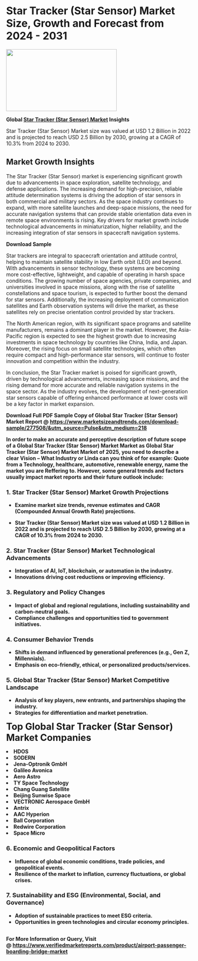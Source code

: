 <H1>Star Tracker (Star Sensor) Market Size, Growth and Forecast from 2024 - 2031</H1><img class="aligncenter size-medium wp-image-584254" src="https://thirdeyenews.in/wp-content/uploads/2024/09/Global-Market-Research-300x168.jpeg" alt="" width="300" height="168" /><p><strong>Global&nbsp;<a href="https://www.marketsizeandtrends.com/download-sample/277508/&amp;utm_source=Pulse&amp;utm_medium=218">Star Tracker (Star Sensor) Market</a> Insights</strong></p><p>Star Tracker (Star Sensor) Market size was valued at USD 1.2 Billion in 2022 and is projected to reach USD 2.5 Billion by 2030, growing at a CAGR of 10.3% from 2024 to 2030.</p><p><h2>Market Growth Insights</h2> <p>The Star Tracker (Star Sensor) market is experiencing significant growth due to advancements in space exploration, satellite technology, and defense applications. The increasing demand for high-precision, reliable attitude determination systems is driving the adoption of star sensors in both commercial and military sectors. As the space industry continues to expand, with more satellite launches and deep-space missions, the need for accurate navigation systems that can provide stable orientation data even in remote space environments is rising. Key drivers for market growth include technological advancements in miniaturization, higher reliability, and the increasing integration of star sensors in spacecraft navigation systems.</p> <p><strong>Download Sample</strong></p> <p>Star trackers are integral to spacecraft orientation and attitude control, helping to maintain satellite stability in low Earth orbit (LEO) and beyond. With advancements in sensor technology, these systems are becoming more cost-effective, lightweight, and capable of operating in harsh space conditions. The growing number of space agencies, private companies, and universities involved in space missions, along with the rise of satellite constellations and space tourism, is expected to further boost the demand for star sensors. Additionally, the increasing deployment of communication satellites and Earth observation systems will drive the market, as these satellites rely on precise orientation control provided by star trackers.</p> <p>The North American region, with its significant space programs and satellite manufacturers, remains a dominant player in the market. However, the Asia-Pacific region is expected to see the highest growth due to increasing investments in space technology by countries like China, India, and Japan. Moreover, the rising focus on small satellite technologies, which often require compact and high-performance star sensors, will continue to foster innovation and competition within the industry.</p> <p>In conclusion, the Star Tracker market is poised for significant growth, driven by technological advancements, increasing space missions, and the rising demand for more accurate and reliable navigation systems in the space sector. As the industry evolves, the development of next-generation star sensors capable of offering enhanced performance at lower costs will be a key factor in market expansion.</p> <p><strong></p><p><span class=""><strong>Download Full PDF Sample Copy of Global Star Tracker (Star Sensor) Market Report</strong> @ <a href="https://www.marketsizeandtrends.com/download-sample/277508/&amp;utm_source=Pulse&amp;utm_medium=218" target="_blank">https://www.marketsizeandtrends.com/download-sample/277508/&amp;utm_source=Pulse&amp;utm_medium=218</a></span></p><p>In order to make an accurate and perceptive description of future scope of a Global&nbsp;Star Tracker (Star Sensor) Market Market as Global&nbsp;Star Tracker (Star Sensor) Market Market of 2025, you need to describe a clear Vision &ndash; What Industry or Linda can you think of for example: Quote from a Technology, healthcare, automotive, renewable energy, name the market you are Reffering to. However, some general trends and factors usually impact market reports and their future outlook include:</p><h3>1.&nbsp;<strong>Star Tracker (Star Sensor) Market Growth Projections</strong></h3><ul><li>Examine market size trends, revenue estimates and CAGR (Compounded Annual Growth Rate) projections.</li><li><p>Star Tracker (Star Sensor) Market size was valued at USD 1.2 Billion in 2022 and is projected to reach USD 2.5 Billion by 2030, growing at a CAGR of 10.3% from 2024 to 2030.</p></li></ul><h3>2.&nbsp;<strong>Star Tracker (Star Sensor) Market Technological Advancements</strong></h3><ul><li>Integration of AI, IoT, blockchain, or automation in the industry.</li><li>Innovations driving cost reductions or improving efficiency.</li></ul><h3>3.&nbsp;<strong>Regulatory and Policy Changes</strong></h3><ul><li>Impact of global and regional regulations, including sustainability and carbon-neutral goals.</li><li>Compliance challenges and opportunities tied to government initiatives.</li></ul><h3>4.&nbsp;<strong>Consumer Behavior Trends</strong></h3><ul><li>Shifts in demand influenced by generational preferences (e.g., Gen Z, Millennials).</li><li>Emphasis on eco-friendly, ethical, or personalized products/services.</li></ul><h3>5.&nbsp;<strong>Global Star Tracker (Star Sensor) Market Competitive Landscape</strong></h3><ul><li>Analysis of key players, new entrants, and partnerships shaping the industry.</li><li>Strategies for differentiation and market penetration.</li></ul><p data-pm-slice="1 1 []"><span style="color: inherit; font-family: inherit; font-size: 25px;">Top Global Star Tracker (Star Sensor) Market Companies</span></p><div class="" data-test-id=""><p><li>HDOS</li><li> SODERN</li><li> Jena-Optronik GmbH</li><li> Galileo Avonica</li><li> Aero Astro</li><li> TY Space Technology</li><li> Chang Guang Satellite</li><li> Beijing Sunwise Space</li><li> VECTRONIC Aerospace GmbH</li><li> Antrix</li><li> AAC Hyperion</li><li> Ball Corporation</li><li> Redwire Corporation</li><li> Space Micro</li></p></div><h3>6.&nbsp;<strong>Economic and Geopolitical Factors</strong></h3><ul><li>Influence of global economic conditions, trade policies, and geopolitical events.</li><li>Resilience of the market to inflation, currency fluctuations, or global crises.</li></ul><h3>7.&nbsp;<strong>Sustainability and ESG (Environmental, Social, and Governance)</strong></h3><ul><li>Adoption of sustainable practices to meet ESG criteria.</li><li>Opportunities in green technologies and circular economy principles.</li></ul><h2><strong style="font-size: 14px;">For More Information or Query, Visit @&nbsp;</strong><a style="background-color: #ffffff; font-size: 14px;" href="https://www.marketsizeandtrends.com/report/star-tracker-star-sensor-market/" target="_blank">https://www.verifiedmarketreports.com/product/airport-passenger-boarding-bridge-market</a></h2>

